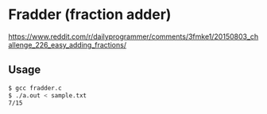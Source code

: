 # Fradder (fraction adder)
https://www.reddit.com/r/dailyprogrammer/comments/3fmke1/20150803_challenge_226_easy_adding_fractions/

## Usage
```sh
$ gcc fradder.c
$ ./a.out < sample.txt
7/15
```
